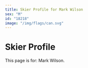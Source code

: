 ```yaml
---
title: Skier Profile for Mark Wilson
sex: "M"
id: "18218"
image: "/img/flags/can.svg" 
---
```


# Skier Profile

This page is for: Mark Wilson.
    